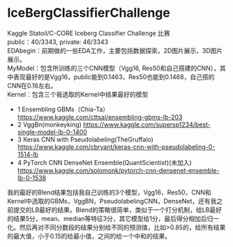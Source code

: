 # IceBergClassifierChallenge

Kaggle Statoil/C-CORE Iceberg Classifier Challenge 比赛  
public：40/3343, private: 46/3343  
EDAbegin：前期做的一些EDA工作，主要包括数据探索，2D图片展示，3D图片展示。   
MyModel：包含所训练的三个CNN模型（Vgg16, Res50和自己搭建的CNN），其中表现最好的是Vgg16，public能到0.1463，Res50也能到0.1468，自己搭的CNN在0.16左右。   
Kernel：包含三个我选取的Kernel中结果最好的模型   
- 1 Ensembling GBMs（Chia-Ta）https://www.kaggle.com/cttsai/ensembling-gbms-lb-203
- 2 VggBn(monkeyking) https://www.kaggle.com/supersp1234/best-single-model-lb-0-1400
- 3 Keras CNN with Pseudolabeling(TheGruffalo) https://www.kaggle.com/cbryant/keras-cnn-with-pseudolabeling-0-1514-lb
- 4 PyTorch CNN DenseNet Ensemble(QuantScientist)(未加入) https://www.kaggle.com/solomonk/pytorch-cnn-densenet-ensemble-lb-0-1538  

我的最好的Blend结果包括我自己训练的3个模型，Vgg16，Res50，CNN和Kernel中选取的GBMs，VggBN，PseudolabelingCNN，DenseNet，还有我之前提交的LB最好的结果。Blend的策略很简单，类似于一个打分机制，给LB最好的结果5分，mean、median等特征3分，其它模型给1分，最后得分相加后归一化。然后再对不同分数段的结果分别给不同的预测值，比如>0.85的，给所有结果的最大值，小于0.15的给最小值，之间的给一个中和的结果。



